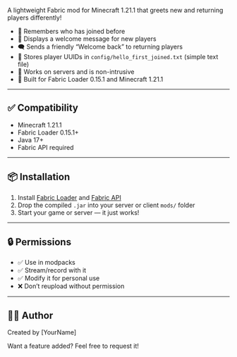 A lightweight Fabric mod for Minecraft 1.21.1 that greets new and returning players differently!

- 🧠 Remembers who has joined before
- 💬 Displays a welcome message for new players
- 🗨️ Sends a friendly “Welcome back” to returning players
- 📁 Stores player UUIDs in `config/hello_first_joined.txt` (simple text file)
- 🔨 Works on servers and is non-intrusive
- 🚀 Built for Fabric Loader 0.15.1 and Minecraft 1.21.1

---

## ✅ Compatibility

- Minecraft 1.21.1
- Fabric Loader 0.15.1+
- Java 17+
- Fabric API required

---

## 📦 Installation

1. Install [Fabric Loader](https://fabricmc.net/) and [Fabric API](https://modrinth.com/mod/fabric-api)
2. Drop the compiled `.jar` into your server or client `mods/` folder
3. Start your game or server — it just works!

---

## 🔒 Permissions

- ✅ Use in modpacks
- ✅ Stream/record with it
- ✅ Modify it for personal use
- ❌ Don’t reupload without permission

---

## 🧑‍💻 Author

Created by [YourName]

Want a feature added? Feel free to request it!
